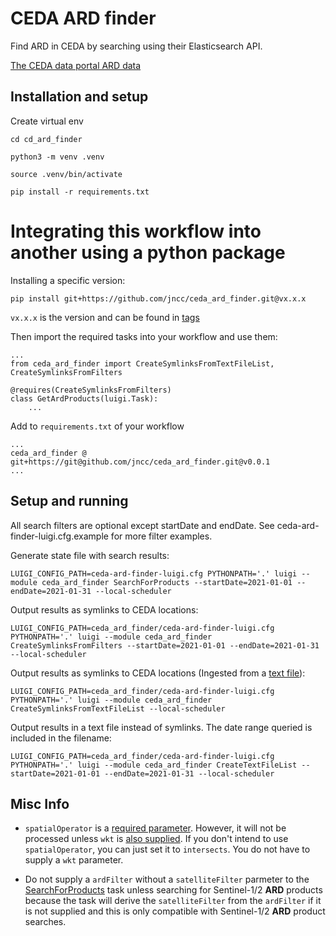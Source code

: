 # CEDA ARD finder

Find ARD in CEDA by searching using their Elasticsearch API.

[The CEDA data portal ARD data](https://catalogue.ceda.ac.uk/uuid/bf9568b558204b81803eeebcc7f529ef)

## Installation and setup

Create virtual env

```
cd cd_ard_finder

python3 -m venv .venv

source .venv/bin/activate

pip install -r requirements.txt
```

# Integrating this workflow into another using a python package

Installing a specific version:

```
pip install git+https://github.com/jncc/ceda_ard_finder.git@vx.x.x
```

`vx.x.x` is the version and can be found in [tags](https://github.com/jncc/ceda_ard_finder/tags)

Then import the required tasks into your workflow and use them:

```
...
from ceda_ard_finder import CreateSymlinksFromTextFileList, CreateSymlinksFromFilters

@requires(CreateSymlinksFromFilters)
class GetArdProducts(luigi.Task):
    ...
```

Add to `requirements.txt` of your workflow

```
...
ceda_ard_finder @ git+https://git@github.com/jncc/ceda_ard_finder.git@v0.0.1
...
```

## Setup and running

All search filters are optional except startDate and endDate. See ceda-ard-finder-luigi.cfg.example for more filter examples.

Generate state file with search results:

```
LUIGI_CONFIG_PATH=ceda-ard-finder-luigi.cfg PYTHONPATH='.' luigi --module ceda_ard_finder SearchForProducts --startDate=2021-01-01 --endDate=2021-01-31 --local-scheduler
```

Output results as symlinks to CEDA locations:

```
LUIGI_CONFIG_PATH=ceda_ard_finder/ceda-ard-finder-luigi.cfg PYTHONPATH='.' luigi --module ceda_ard_finder CreateSymlinksFromFilters --startDate=2021-01-01 --endDate=2021-01-31 --local-scheduler
```

Output results as symlinks to CEDA locations (Ingested from a [text file](./inputs.txt.example)):

```
LUIGI_CONFIG_PATH=ceda_ard_finder/ceda-ard-finder-luigi.cfg PYTHONPATH='.' luigi --module ceda_ard_finder CreateSymlinksFromTextFileList --local-scheduler
```

Output results in a text file instead of symlinks.  The date range queried is included in the filename:

```
LUIGI_CONFIG_PATH=ceda_ard_finder/ceda-ard-finder-luigi.cfg PYTHONPATH='.' luigi --module ceda_ard_finder CreateTextFileList --startDate=2021-01-01 --endDate=2021-01-31 --local-scheduler
```

## Misc Info

- `spatialOperator` is a [required parameter](https://github.com/jncc/ceda_ard_finder/blob/a1834fc36ae756cbcf86ffae053fbb06832023da/ceda_ard_finder/SearchForProducts.py#L25). However, it will not be processed unless `wkt` is [also supplied](https://github.com/jncc/ceda_ard_finder/blob/a1834fc36ae756cbcf86ffae053fbb06832023da/ceda_ard_finder/SearchForProducts.py#L59-L60). If you don't intend to use `spatialOperator`, you can just set it to `intersects`. You do not have to supply a `wkt` parameter.

- Do not supply a `ardFilter` without a `satelliteFilter` parmeter to the [SearchForProducts](https://github.com/jncc/ceda_ard_finder/blob/a1834fc36ae756cbcf86ffae053fbb06832023da/ceda_ard_finder/SearchForProducts.py#L77-L81) task unless searching for Sentinel-1/2 **ARD** products because the task will derive the `satelliteFilter` from the `ardFilter` if it is not supplied and this is only compatible with Sentinel-1/2 **ARD** product searches.
